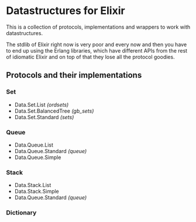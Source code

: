 Datastructures for Elixir
=========================
This is a collection of protocols, implementations and wrappers to work with
datastructures.

The stdlib of Elixir right now is very poor and every now and then you have to
end up using the Erlang libraries, which have different APIs from the rest of
idiomatic Elixir and on top of that they lose all the protocol goodies.

Protocols and their implementations
-----------------------------------

### Set

  * Data.Set.List *(ordsets)*
  * Data.Set.BalancedTree *(gb_sets)*
  * Data.Set.Standard *(sets)*

### Queue

  * Data.Queue.List
  * Data.Queue.Standard *(queue)*
  * Data.Queue.Simple

### Stack

  * Data.Stack.List
  * Data.Stack.Simple
  * Data.Queue.Standard *(queue)*

### Dictionary
